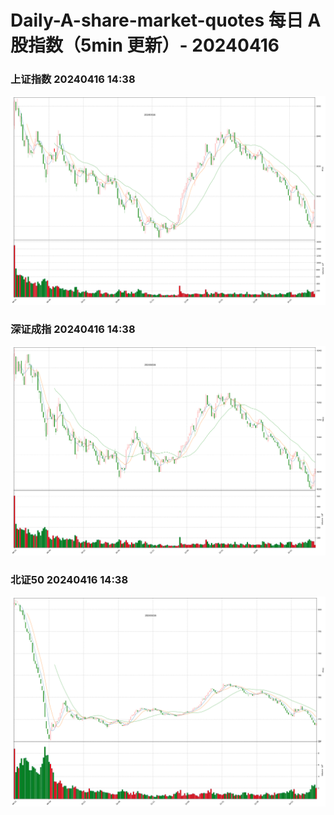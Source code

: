 
# Daily-A-share-market-quotes 每日 A 股指数（5min 更新）- 20240416

### 上证指数 20240416 14:38
![](./fig/2024/4/20240416-sh000001.png)

### 深证成指 20240416 14:38
![](./fig/2024/4/20240416-sz399001.png)

### 北证50 20240416 14:38
![](./fig/2024/4/20240416-bj899050.png)
